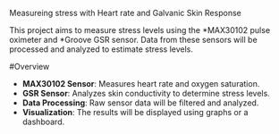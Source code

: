 Measureing stress with Heart rate and Galvanic Skin Response 

This project aims to measure stress levels using the *MAX30102 pulse oximeter and *Groove GSR sensor. Data from these sensors will be processed and analyzed to estimate stress levels.

#Overview

- **MAX30102 Sensor**: Measures heart rate and oxygen saturation.
- **GSR Sensor**: Analyzes skin conductivity to determine stress levels.
- **Data Processing**: Raw sensor data will be filtered and analyzed.
- **Visualization**: The results will be displayed using graphs or a dashboard.


